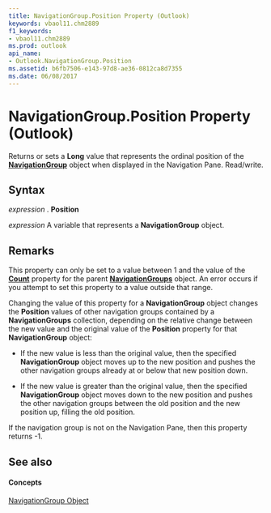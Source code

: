 ```yaml
---
title: NavigationGroup.Position Property (Outlook)
keywords: vbaol11.chm2889
f1_keywords:
- vbaol11.chm2889
ms.prod: outlook
api_name:
- Outlook.NavigationGroup.Position
ms.assetid: b6fb7506-e143-97d8-ae36-0812ca8d7355
ms.date: 06/08/2017
---
```



# NavigationGroup.Position Property (Outlook)

Returns or sets a  **Long** value that represents the ordinal position of the **[NavigationGroup](navigationgroup-object-outlook.md)** object when displayed in the Navigation Pane. Read/write.


## Syntax

 _expression_ . **Position**

 _expression_ A variable that represents a **NavigationGroup** object.


## Remarks

This property can only be set to a value between 1 and the value of the  **[Count](navigationgroups-count-property-outlook.md)** property for the parent **[NavigationGroups](navigationgroups-object-outlook.md)** object. An error occurs if you attempt to set this property to a value outside that range.

Changing the value of this property for a  **NavigationGroup** object changes the **Position** values of other navigation groups contained by a **NavigationGroups** collection, depending on the relative change between the new value and the original value of the **Position** property for that **NavigationGroup** object:


- If the new value is less than the original value, then the specified  **NavigationGroup** object moves up to the new position and pushes the other navigation groups already at or below that new position down.
    
- If the new value is greater than the original value, then the specified  **NavigationGroup** object moves down to the new position and pushes the other navigation groups between the old position and the new position up, filling the old position.
    
If the navigation group is not on the Navigation Pane, then this property returns -1.


## See also


#### Concepts


[NavigationGroup Object](navigationgroup-object-outlook.md)

